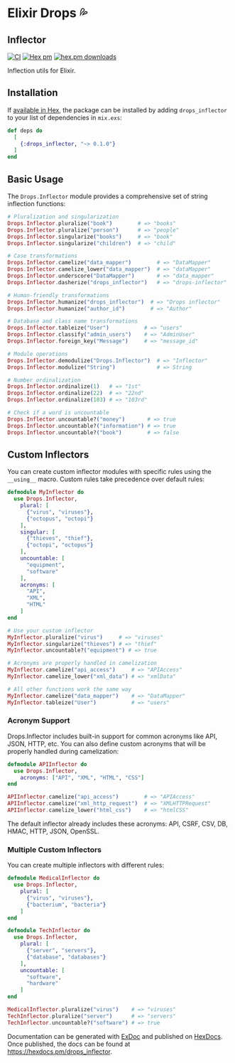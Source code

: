 # Elixir Drops 💦

## Inflector

[![CI](https://github.com/solnic/drops/actions/workflows/ci.yml/badge.svg)](https://github.com/solnic/drops_inflector/actions/workflows/ci.yml) [![Hex pm](https://img.shields.io/hexpm/v/drops_inflector.svg?style=flat)](https://hex.pm/packages/drops_inflector) [![hex.pm downloads](https://img.shields.io/hexpm/dt/drops.svg?style=flat)](https://hex.pm/packages/drops_inflector)


Inflection utils for Elixir.

## Installation

If [available in Hex](https://hex.pm/docs/publish), the package can be installed
by adding `drops_inflector` to your list of dependencies in `mix.exs`:

```elixir
def deps do
  [
    {:drops_inflector, "~> 0.1.0"}
  ]
end
```

## Basic Usage

The `Drops.Inflector` module provides a comprehensive set of string inflection functions:

```elixir
# Pluralization and singularization
Drops.Inflector.pluralize("book")        # => "books"
Drops.Inflector.pluralize("person")      # => "people"
Drops.Inflector.singularize("books")     # => "book"
Drops.Inflector.singularize("children")  # => "child"

# Case transformations
Drops.Inflector.camelize("data_mapper")        # => "DataMapper"
Drops.Inflector.camelize_lower("data_mapper")  # => "dataMapper"
Drops.Inflector.underscore("DataMapper")       # => "data_mapper"
Drops.Inflector.dasherize("drops_inflector")   # => "drops-inflector"

# Human-friendly transformations
Drops.Inflector.humanize("drops_inflector")  # => "Drops inflector"
Drops.Inflector.humanize("author_id")        # => "Author"

# Database and class name transformations
Drops.Inflector.tableize("User")           # => "users"
Drops.Inflector.classify("admin_users")    # => "AdminUser"
Drops.Inflector.foreign_key("Message")     # => "message_id"

# Module operations
Drops.Inflector.demodulize("Drops.Inflector")  # => "Inflector"
Drops.Inflector.modulize("String")             # => String

# Number ordinalization
Drops.Inflector.ordinalize(1)   # => "1st"
Drops.Inflector.ordinalize(22)  # => "22nd"
Drops.Inflector.ordinalize(103) # => "103rd"

# Check if a word is uncountable
Drops.Inflector.uncountable?("money")       # => true
Drops.Inflector.uncountable?("information") # => true
Drops.Inflector.uncountable?("book")        # => false
```

## Custom Inflectors

You can create custom inflector modules with specific rules using the `__using__` macro. Custom rules take precedence over default rules:

```elixir
defmodule MyInflector do
  use Drops.Inflector,
    plural: [
      {"virus", "viruses"},
      {"octopus", "octopi"}
    ],
    singular: [
      {"thieves", "thief"},
      {"octopi", "octopus"}
    ],
    uncountable: [
      "equipment",
      "software"
    ],
    acronyms: [
      "API",
      "XML",
      "HTML"
    ]
end

# Use your custom inflector
MyInflector.pluralize("virus")     # => "viruses"
MyInflector.singularize("thieves") # => "thief"
MyInflector.uncountable?("equipment") # => true

# Acronyms are properly handled in camelization
MyInflector.camelize("api_access")     # => "APIAccess"
MyInflector.camelize_lower("xml_data") # => "xmlData"

# All other functions work the same way
MyInflector.camelize("data_mapper")    # => "DataMapper"
MyInflector.tableize("User")           # => "users"
```

### Acronym Support

Drops.Inflector includes built-in support for common acronyms like API, JSON, HTTP, etc. You can also define custom acronyms that will be properly handled during camelization:

```elixir
defmodule APIInflector do
  use Drops.Inflector,
    acronyms: ["API", "XML", "HTML", "CSS"]
end

APIInflector.camelize("api_access")        # => "APIAccess"
APIInflector.camelize("xml_http_request")  # => "XMLHTTPRequest"
APIInflector.camelize_lower("html_css")    # => "htmlCSS"
```

The default inflector already includes these acronyms: API, CSRF, CSV, DB, HMAC, HTTP, JSON, OpenSSL.

### Multiple Custom Inflectors

You can create multiple inflectors with different rules:

```elixir
defmodule MedicalInflector do
  use Drops.Inflector,
    plural: [
      {"virus", "viruses"},
      {"bacterium", "bacteria"}
    ]
end

defmodule TechInflector do
  use Drops.Inflector,
    plural: [
      {"server", "servers"},
      {"database", "databases"}
    ],
    uncountable: [
      "software",
      "hardware"
    ]
end

MedicalInflector.pluralize("virus")    # => "viruses"
TechInflector.pluralize("server")      # => "servers"
TechInflector.uncountable?("software") # => true
```

Documentation can be generated with [ExDoc](https://github.com/elixir-lang/ex_doc)
and published on [HexDocs](https://hexdocs.pm). Once published, the docs can
be found at <https://hexdocs.pm/drops_inflector>.

